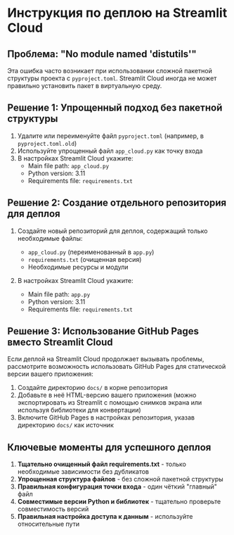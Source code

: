 # Инструкция по деплою на Streamlit Cloud

## Проблема: "No module named 'distutils'"

Эта ошибка часто возникает при использовании сложной пакетной структуры проекта с `pyproject.toml`. Streamlit Cloud иногда не может правильно установить пакет в виртуальную среду.

## Решение 1: Упрощенный подход без пакетной структуры

1. Удалите или переименуйте файл `pyproject.toml` (например, в `pyproject.toml.old`)
2. Используйте упрощенный файл `app_cloud.py` как точку входа
3. В настройках Streamlit Cloud укажите:
   - Main file path: `app_cloud.py`
   - Python version: 3.11
   - Requirements file: `requirements.txt`

## Решение 2: Создание отдельного репозитория для деплоя

1. Создайте новый репозиторий для деплоя, содержащий только необходимые файлы:
   - `app_cloud.py` (переименованный в `app.py`)
   - `requirements.txt` (очищенная версия)
   - Необходимые ресурсы и модули

2. В настройках Streamlit Cloud укажите:
   - Main file path: `app.py`
   - Python version: 3.11
   - Requirements file: `requirements.txt`

## Решение 3: Использование GitHub Pages вместо Streamlit Cloud

Если деплой на Streamlit Cloud продолжает вызывать проблемы, рассмотрите возможность использовать GitHub Pages для статической версии вашего приложения:

1. Создайте директорию `docs/` в корне репозитория
2. Добавьте в неё HTML-версию вашего приложения (можно экспортировать из Streamlit с помощью снимков экрана или используя библиотеки для конвертации)
3. Включите GitHub Pages в настройках репозитория, указав директорию `docs/` как источник

## Ключевые моменты для успешного деплоя

1. **Тщательно очищенный файл requirements.txt** - только необходимые зависимости без дубликатов
2. **Упрощенная структура файлов** - без сложной пакетной структуры
3. **Правильная конфигурация точки входа** - один чёткий "главный" файл
4. **Совместимые версии Python и библиотек** - тщательно проверьте совместимость версий
5. **Правильная настройка доступа к данным** - используйте относительные пути